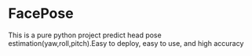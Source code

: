 # FacePose
This is a pure python project predict head pose estimation(yaw,roll,pitch).Easy to deploy, easy to use, and high accuracy
